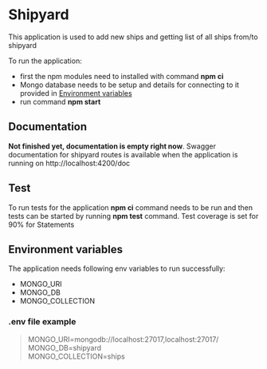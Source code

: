 # Shipyard

This application is used to add new ships and getting list of all ships from/to shipyard

To run the application:

- first the npm modules need to installed with command **npm ci**
- Mongo database needs to be setup and details for connecting to it provided in [Environment variables](#environment-variables)
- run command **npm start**

## Documentation

**Not finished yet, documentation is empty right now**.
Swagger documentation for shipyard routes is available when the application is running on http://localhost:4200/doc

## Test

To run tests for the application **npm ci** command needs to be run and then tests can be started by running **npm test** command. Test coverage is set for 90% for Statements

## Environment variables

The application needs following env variables to run successfully:

- MONGO_URI
- MONGO_DB
- MONGO_COLLECTION

### .env file example

> MONGO_URI=mongodb://localhost:27017,localhost:27017/  
> MONGO_DB=shipyard  
> MONGO_COLLECTION=ships
